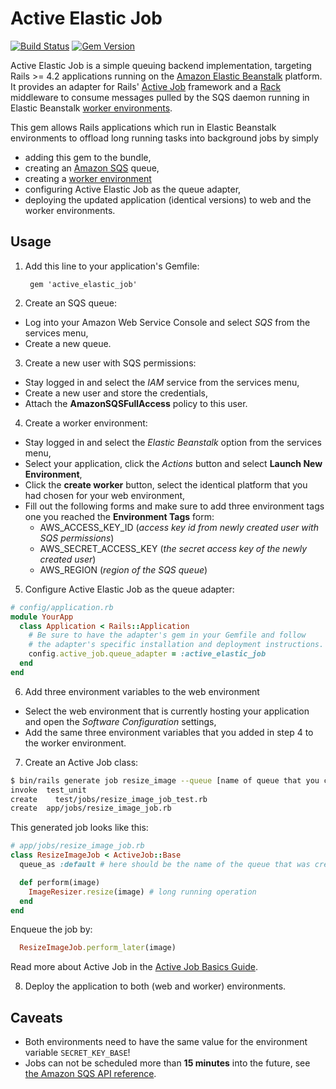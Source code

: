 # Active Elastic Job

[![Build Status](https://travis-ci.org/tawan/active-elastic-job.svg)](https://travis-ci.org/tawan/active-elastic-job)
[![Gem Version](https://badge.fury.io/rb/active_elastic_job.svg)](https://badge.fury.io/rb/active_elastic_job)

Active Elastic Job is a simple queuing backend implementation, targeting Rails >= 4.2 applications running on the
[Amazon Elastic Beanstalk](http://docs.aws.amazon.com/elasticbeanstalk/latest/dg/Welcome.html) platform. It provides an
adapter for Rails' [Active Job](http://guides.rubyonrails.org/active_job_basics.html) framework and a [Rack](http://rack.github.io/) middleware to consume messages pulled by the SQS daemon running in Elastic Beanstalk [worker environments](http://docs.aws.amazon.com/elasticbeanstalk/latest/dg/using-features-managing-env-tiers.html).

This gem allows Rails applications which run in Elastic Beanstalk environments to offload long running tasks into background jobs by simply
* adding this gem to the bundle,
* creating an [Amazon SQS](https://aws.amazon.com/de/sqs/) queue,
* creating a [worker environment](http://docs.aws.amazon.com/elasticbeanstalk/latest/dg/using-features-managing-env-tiers.html)
* configuring Active Elastic Job as the queue adapter,
* deploying the updated application (identical versions) to web and the worker environments.

## Usage

1. Add this line to your application's Gemfile:

        gem 'active_elastic_job'

2. Create an SQS queue:
  * Log into your Amazon Web Service Console and select _SQS_ from the services menu,
  * Create a new queue.
3. Create a new user with SQS permissions:
  * Stay logged in and select the _IAM_ service from the services menu,
  * Create a new user and store the credentials,
  * Attach the **AmazonSQSFullAccess** policy to this user.
4. Create a worker environment:
  * Stay logged in and select the _Elastic Beanstalk_ option from the services menu,
  * Select your application, click the _Actions_ button and select **Launch New Environment**,
  * Click the **create worker** button, select the identical platform that you had chosen for your web environment,
  * Fill out the following forms and make sure to add three environment tags one you reached the **Environment Tags** form:
    * AWS_ACCESS_KEY_ID (_access key id from newly created user with SQS permissions_)
    * AWS_SECRET_ACCESS_KEY (_the secret access key of the newly created user_)
    * AWS_REGION (_region of the SQS queue_)
5. Configure Active Elastic Job as the queue adapter:

  ```Ruby
  # config/application.rb
  module YourApp
    class Application < Rails::Application
      # Be sure to have the adapter's gem in your Gemfile and follow
      # the adapter's specific installation and deployment instructions.
      config.active_job.queue_adapter = :active_elastic_job
    end
  end
  ```
6. Add three environment variables to the web environment
  * Select the web environment that is currently hosting your application and open the _Software Configuration_ settings,
  * Add the same three environment variables that you added in step 4 to the worker environment.
7. Create an Active Job class:

  ```Bash
  $ bin/rails generate job resize_image --queue [name of queue that you chose in step 2]
  invoke  test_unit
  create    test/jobs/resize_image_job_test.rb
  create  app/jobs/resize_image_job.rb
  ```
  This generated job looks like this:

  ```Ruby
  # app/jobs/resize_image_job.rb
  class ResizeImageJob < ActiveJob::Base
    queue_as :default # here should be the name of the queue that was created in step 2.

    def perform(image)
      ImageResizer.resize(image) # long running operation
    end
  end
  ```

  Enqueue the job by:

  ```Ruby
    ResizeImageJob.perform_later(image)
  ```
  Read more about Active Job in the [Active Job Basics Guide](http://guides.rubyonrails.org/active_job_basics.html).

8. Deploy the application to both (web and worker) environments.

## Caveats

  * Both environments need to have the same value for the environment variable `SECRET_KEY_BASE`!
  * Jobs can not be scheduled more than **15 minutes** into the future, see [the Amazon SQS API reference](http://docs.aws.amazon.com/AWSSimpleQueueService/latest/APIReference/API_SendMessage.html).
